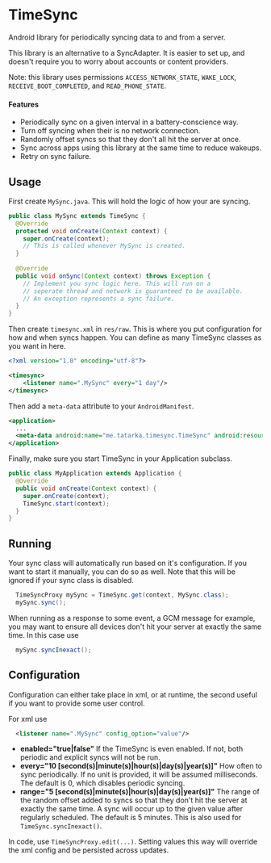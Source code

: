 TimeSync
========

Android library for periodically syncing data to and from a server.

This library is an alternative to a SyncAdapter. It is easier to set up, and doesn't require you to worry about accounts or content providers.

Note: this library uses permissions `ACCESS_NETWORK_STATE`, `WAKE_LOCK`, `RECEIVE_BOOT_COMPLETED`, and `READ_PHONE_STATE`.

#### Features
- Periodically sync on a given interval in a battery-conscience way.
- Turn off syncing when their is no network connection.
- Randomly offset syncs so that they don't all hit the server at once.
- Sync across apps using this library at the same time to reduce wakeups.
- Retry on sync failure.

## Usage
First create `MySync.java`. This will hold the logic of how your are syncing.

```java
public class MySync extends TimeSync {
  @Override
  protected void onCreate(Context context) {
    super.onCreate(context);
    // This is called whenever MySync is created.
  }
  
  @Override
  public void onSync(Context context) throws Exception {
    // Implement you sync logic here. This will run on a
    // seperate thread and network is guaranteed to be available.
    // An exception represents a sync failure.
  }
}
```

Then create `timesync.xml` in `res/raw`. This is where you put configuration for how and when syncs happen. You can define as many TimeSync classes as you want in here.

```xml
<?xml version="1.0" encoding="utf-8"?>

<timesync>
    <listener name=".MySync" every="1 day"/>
</timesync>
```

Then add a `meta-data` attribute to your `AndroidManifest`.

```xml
<application>
  ...
  <meta-data android:name="me.tatarka.timesync.TimeSync" android:resource="@xml/timesync"/>
</application>
```

Finally, make sure you start TimeSync in your Application subclass.

```java
public class MyApplication extends Application {
  @Override
  public void onCreate(Context context) {
    super.onCreate(context);
    TimeSync.start(context);
  }
}
```

## Running

Your sync class will automatically run based on it's configuration. If you want to start it manually, you can do so as well. Note that this will be ignored if your sync class is disabled.

```java
  TimeSyncProxy mySync = TimeSync.get(context, MySync.class);
  mySync.sync();
```

When running as a response to some event, a GCM message for example, you may want to ensure all devices don't hit your server at exactly the same time. In this case use

```java
  mySync.syncInexact();
```

## Configuration

Configuration can either take place in xml, or at runtime, the second useful if you want to provide some user control.

For xml use

```xml
  <listener name=".MySync" config_option="value"/>
```

- **enabled="true|false"** If the TimeSync is even enabled. If not, both periodic and explicit syncs will not be run.
- **every="10 [second(s)|minute(s)|hour(s)|day(s)|year(s)]"** How often to sync periodically. If no unit is provided, it will be assumed milliseconds. The default is 0, which disables periodic syncing.
- **range="5 [second(s)|minute(s)|hour(s)|day(s)|year(s)]"** The range of the random offset added to syncs so that they don't hit the server at exactly the same time. A sync will occur up to the given value after regularly scheduled. The default is 5 minutes. This is also used for `TimeSync.syncInexact()`.

In code, use `TimeSyncProxy.edit(...)`. Setting values this way will override the xml config and be persisted across updates.














